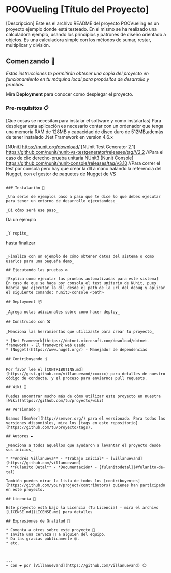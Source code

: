# POOVueling [Título del Proyecto]

[Descripcion] Este es el archivo README del proyecto POOVueling es un proyecto ejemplo donde está testeado. En el mismo se ha realizado una calculadora ejemplo, usando los principios y patrones de diseño orientado a objetos. Es una calculadora simple con los métodos de sumar, restar, multiplicar y división.

## Comenzando 🚀

_Estas instrucciones te permitirán obtener una copia del proyecto en funcionamiento en tu máquina local para propósitos de desarrollo y pruebas._

Mira **Deployment** para conocer como desplegar el proyecto.


### Pre-requisitos 📋

[Que cosas se necesitan para instalar el software y como instalarlas]
Para desplegar esta aplicación es necesario contar con un ordenador que tenga una memoria RAM de 128MB y capacidad de disco duro de 512MB,además de tener instalado .Net Framework en version 4.6.x

[NUnit] https://nunit.org/download/
[NUnit Test Generator 2.1] https://github.com/nunit/nunit-vs-testgenerator/releases/tag/V2.2 //Para el caso de clic derecho-prueba unitaria NUnit3
[Nunit Console] https://github.com/nunit/nunit-console/releases/tag/v3.10 //Para correr el test por consola pero hay que crear la dll a mano halando la referencia del Nugget, con el gestor de paquetes de Nugget de VS

```

### Instalación 🔧

_Una serie de ejemplos paso a paso que te dice lo que debes ejecutar para tener un entorno de desarrollo ejecutandose_

_Dí cómo será ese paso_

```
Da un ejemplo
```

_Y repite_

```
hasta finalizar
```

_Finaliza con un ejemplo de cómo obtener datos del sistema o como usarlos para una pequeña demo_

## Ejecutando las pruebas ⚙️

[Explica como ejecutar las pruebas automatizadas para este sistema]
En caso de que se haga por consola el test unitario de NUnit, pues habría que ejecutar la dll desde el path de la url del debug y aplicar el siguiente comando: nunit3-console <path>

## Deployment 📦

_Agrega notas adicionales sobre como hacer deploy_

## Construido con 🛠️

_Menciona las herramientas que utilizaste para crear tu proyecto_

* [Net Framework](https://dotnet.microsoft.com/download/dotnet-framework) - El framework web usado
* [Nugget](https://www.nuget.org/) - Manejador de dependencias

## Contribuyendo 🖇️

Por favor lee el [CONTRIBUTING.md](https://gist.github.com/villanuevand/xxxxxx) para detalles de nuestro código de conducta, y el proceso para enviarnos pull requests.

## Wiki 📖

Puedes encontrar mucho más de cómo utilizar este proyecto en nuestra [Wiki](https://github.com/tu/proyecto/wiki)

## Versionado 📌

Usamos [SemVer](http://semver.org/) para el versionado. Para todas las versiones disponibles, mira los [tags en este repositorio](https://github.com/tu/proyecto/tags).

## Autores ✒️

_Menciona a todos aquellos que ayudaron a levantar el proyecto desde sus inicios_

* **Andrés Villanueva** - *Trabajo Inicial* - [villanuevand](https://github.com/villanuevand)
* **Fulanito Detal** - *Documentación* - [fulanitodetal](#fulanito-de-tal)

También puedes mirar la lista de todos los [contribuyentes](https://github.com/your/project/contributors) quíenes han participado en este proyecto. 

## Licencia 📄

Este proyecto está bajo la Licencia (Tu Licencia) - mira el archivo [LICENSE.md](LICENSE.md) para detalles

## Expresiones de Gratitud 🎁

* Comenta a otros sobre este proyecto 📢
* Invita una cerveza 🍺 a alguien del equipo. 
* Da las gracias públicamente 🤓.
* etc.



---
⌨️ con ❤️ por [Villanuevand](https://github.com/Villanuevand) 😊
